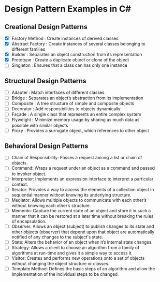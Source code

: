 # Design Pattern Examples in C#

## Creational Design Patterns

- [x] Factory Method : Create instances of derived classes
- [x] Abstract Factory : Create instances of several classes belonging to different families
- [x] Builder : Separates an object construction from its representation
- [x] Prototype : Create a duplicate object or clone of the object
- [ ] Singleton : Ensures that a class can has only one instance

## Structural Design Patterns

- [ ] Adapter : Match interfaces of different classes
- [ ] Bridge : Separates an object’s abstraction from its implementation
- [ ] Composite : A tree structure of simple and composite objects
- [ ] Decorator : Add responsibilities to objects dynamically
- [ ] Façade : A single class that represents an entire complex system
- [ ] Flyweight : Minimize memory usage by sharing as much data as possible with similar objects
- [ ] Proxy : Provides a surrogate object, which references to other object

## Behavioral Design Patterns

- [ ] Chain of Responsibility: Passes a request among a list or chain of objects.
- [ ] Command: Wraps a request under an object as a command and passed to invoker object.
- [ ] Interpreter: Implements an expression interface to interpret a particular context.
- [ ] Iterator: Provides a way to access the elements of a collection object in sequential manner without knowing its underlying structure.
- [ ] Mediator: Allows multiple objects to communicate with each other’s without knowing each other’s structure.
- [ ] Memento: Capture the current state of an object and store it in such a manner that it can be restored at a later time without breaking the rules of encapsulation.
- [ ] Observer: Allows an object (subject) to publish changes to its state and other objects (observer) that depend upon that object are automatically notified of any changes to the subject's state.
- [ ] State: Alters the behavior of an object when it’s internal state changes.
- [ ] Strategy: Allows a client to choose an algorithm from a family of algorithms at run-time and gives it a simple way to access it.
- [ ] Visitor: Creates and performs new operations onto a set of objects without changing the object structure or classes.
- [ ] Template Method: Defines the basic steps of an algorithm and allow the implementation of the individual steps to be changed.